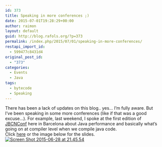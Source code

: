 ```yaml
---
id: 373
title: Speaking in more conferences ;)
date: 2015-07-01T19:28:29+00:00
author: raimon
layout: default
guid: http://blog.rafols.org/?p=373
permalink: /index.php/2015/07/01/speaking-in-more-conferences/
restapi_import_id:
  - 599477c8431d4
original_post_id:
  - "373"
categories:
  - Events
  - Java
tags:
  - bytecode
  - Speaking
---
```

There has been a lack of updates on this blog.. yes&#8230; I&#8217;m fully aware. But I&#8217;ve been speaking in some more conferences (like if that was a good excuse&#8230;). For example, last weekend, I spoke at the first edition of [JBCNConf](http://www.jbcnconf.com/) here in Barcelona about Java performance and basically what&#8217;s going on at compiler level when we compile java code.  
Click <a href="/wp-content/uploads/2015/07/2015_06_jbcnconf.pdf" target="_blank" rel="noopener noreferrer">here</a> or the image below for the slides.  
<a href="/wp-content/uploads/2015/07/2015_06_jbcnconf.pdf" target="_blank" rel="noopener noreferrer"><img loading="lazy" src="/wp-content/uploads/2015/07/screen-shot-2015-06-28-at-21-45-54.png" alt="Screen Shot 2015-06-28 at 21.45.54" width="1414" height="792" class="alignnone size-full wp-image-376" srcset="/wp-content/uploads/2015/07/screen-shot-2015-06-28-at-21-45-54.png 1414w, wp-content/uploads/2015/07/screen-shot-2015-06-28-at-21-45-54-300x168.png 300w, wp-content/uploads/2015/07/screen-shot-2015-06-28-at-21-45-54-768x430.png 768w, wp-content/uploads/2015/07/screen-shot-2015-06-28-at-21-45-54-1024x574.png 1024w" sizes="(max-width: 1414px) 100vw, 1414px" /></a>

